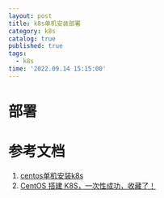 ```yaml
---
layout: post
title: k8s单机安装部署
category: k8s
catalog: true
published: true
tags:
  - k8s
time: '2022.09.14 15:15:00'
---
```

# 部署

# 参考文档
1. [centos单机安装k8s](https://blog.51cto.com/u_15144750/3113358)
2. [CentOS 搭建 K8S，一次性成功，收藏了！](https://segmentfault.com/a/1190000037682150)